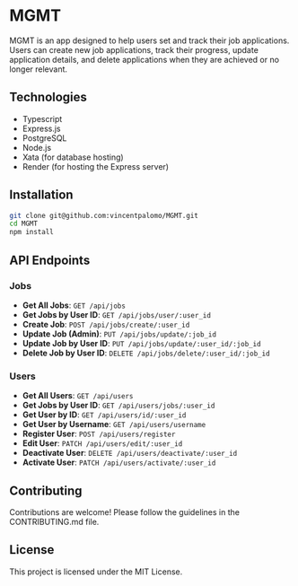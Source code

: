 # MGMT

MGMT is an app designed to help users set and track their job applications. Users can create new job applications, track their progress, update application details, and delete applications when they are achieved or no longer relevant.

## Technologies

- Typescript
- Express.js
- PostgreSQL
- Node.js
- Xata (for database hosting)
- Render (for hosting the Express server)

## Installation

```bash
git clone git@github.com:vincentpalomo/MGMT.git
cd MGMT
npm install
```

## API Endpoints

### Jobs

- **Get All Jobs**: `GET /api/jobs`
- **Get Jobs by User ID**: `GET /api/jobs/user/:user_id`
- **Create Job**: `POST /api/jobs/create/:user_id`
- **Update Job (Admin)**: `PUT /api/jobs/update/:job_id`
- **Update Job by User ID**: `PUT /api/jobs/update/:user_id/:job_id`
- **Delete Job by User ID**: `DELETE /api/jobs/delete/:user_id/:job_id`

### Users

- **Get All Users**: `GET /api/users`
- **Get Jobs by User ID**: `GET /api/users/jobs/:user_id`
- **Get User by ID**: `GET /api/users/id/:user_id`
- **Get User by Username**: `GET /api/users/username`
- **Register User**: `POST /api/users/register`
- **Edit User**: `PATCH /api/users/edit/:user_id`
- **Deactivate User**: `DELETE /api/users/deactivate/:user_id`
- **Activate User**: `PATCH /api/users/activate/:user_id`

## Contributing

Contributions are welcome! Please follow the guidelines in the CONTRIBUTING.md file.

## License

This project is licensed under the MIT License.

```

```
